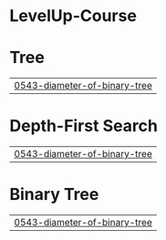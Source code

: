 # LevelUp-Course


# Tree
|  |
| ------- |
| [0543-diameter-of-binary-tree](https://github.com/zeyadAlbadawy/LevelUp-Course/tree/master/0543-diameter-of-binary-tree) |
# Depth-First Search
|  |
| ------- |
| [0543-diameter-of-binary-tree](https://github.com/zeyadAlbadawy/LevelUp-Course/tree/master/0543-diameter-of-binary-tree) |
# Binary Tree
|  |
| ------- |
| [0543-diameter-of-binary-tree](https://github.com/zeyadAlbadawy/LevelUp-Course/tree/master/0543-diameter-of-binary-tree) |